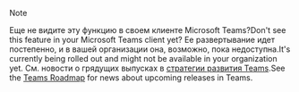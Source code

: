 > [!NOTE]
> <span data-ttu-id="abeb1-101">Еще не видите эту функцию в своем клиенте Microsoft Teams?</span><span class="sxs-lookup"><span data-stu-id="abeb1-101">Don't see this feature in your Microsoft Teams client yet?</span></span> <span data-ttu-id="abeb1-102">Ее развертывание идет постепенно, и в вашей организации она, возможно, пока недоступна.</span><span class="sxs-lookup"><span data-stu-id="abeb1-102">It's currently being rolled out and might not be available in your organization yet.</span></span> <span data-ttu-id="abeb1-103">См. новости о грядущих выпусках в [стратегии развития Teams](https://aka.ms/TeamsRoadmap).</span><span class="sxs-lookup"><span data-stu-id="abeb1-103">See the [Teams Roadmap](https://aka.ms/TeamsRoadmap) for news about upcoming releases in Teams.</span></span>